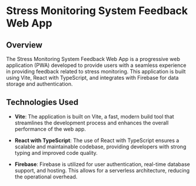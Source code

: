 # Stress Monitoring System Feedback Web App

## Overview

The Stress Monitoring System Feedback Web App is a progressive web application (PWA) developed to provide users with a seamless experience in providing feedback related to stress monitoring. This application is built using Vite, React with TypeScript, and integrates with Firebase for data storage and authentication.

## Technologies Used

- **Vite**: The application is built on Vite, a fast, modern build tool that streamlines the development process and enhances the overall performance of the web app.

- **React with TypeScript**: The use of React with TypeScript ensures a scalable and maintainable codebase, providing developers with strong typing and improved code quality.

- **Firebase**: Firebase is utilized for user authentication, real-time database support, and hosting. This allows for a serverless architecture, reducing the operational overhead.